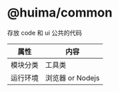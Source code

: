 # @huima/common

存放 code 和 ui 公共的代码

| 属性     | 内容             |
| -------- | ---------------- |
| 模块分类 | 工具类           |
| 运行环境 | 浏览器 or Nodejs |
